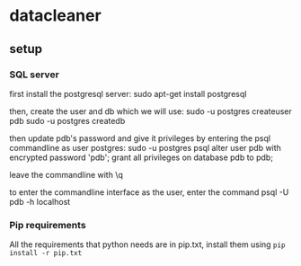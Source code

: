 # datacleaner

## setup

### SQL server
first install the postgresql server:
sudo apt-get install postgresql

then, create the user and db which we will use:
sudo -u postgres createuser pdb
sudo -u postgres createdb

then update pdb's password and give it privileges by entering the psql commandline as user postgres:
sudo -u postgres psql
alter user pdb with encrypted password 'pdb';
grant all privileges on database pdb to pdb;

leave the commandline with \q

to enter the commandline interface as the user, enter the command
psql -U pdb -h localhost

### Pip requirements
All the requirements that python needs are in pip.txt, install them using ```pip install -r pip.txt```
